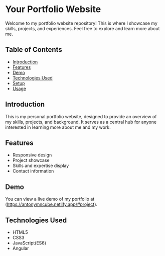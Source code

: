  # Your Portfolio Website

Welcome to my portfolio website repository! This is where I showcase my skills, projects, and experiences. Feel free to explore and learn more about me.

## Table of Contents
- [Introduction](#introduction)
- [Features](#features)
- [Demo](#demo)
- [Technologies Used](#technologies-used)
- [Setup](#setup)
- [Usage](#usage)
  

## Introduction
This is my personal portfolio website, designed to provide an overview of my skills, projects, and background. It serves as a central hub for anyone interested in learning more about me and my work.

## Features
- Responsive design
- Project showcase
- Skills and expertise display
- Contact information

## Demo
You can view a live demo of my portfolio at (https://antonymncube.netlify.app/#project).

## Technologies Used
- HTML5
- CSS3
- JavaScript(ES6)
- Angular
